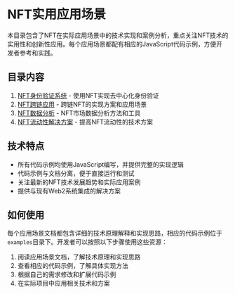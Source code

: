 # NFT实用应用场景

本目录包含了NFT在实际应用场景中的技术实现和案例分析，重点关注NFT技术的实用性和创新性应用。每个应用场景都配有相应的JavaScript代码示例，方便开发者参考和实践。

## 目录内容

1. [NFT身份验证系统](./NFT-Identity-Verification.md) - 使用NFT实现去中心化身份验证
2. [NFT跨链应用](./NFT-Cross-Chain.md) - 跨链NFT的实现方案和应用场景
3. [NFT数据分析](./NFT-Analytics.md) - NFT市场数据分析方法和工具
4. [NFT流动性解决方案](./NFT-Liquidity-Solutions.md) - 提高NFT流动性的技术方案

## 技术特点

- 所有代码示例均使用JavaScript编写，并提供完整的实现逻辑
- 代码示例与文档分离，便于直接运行和测试
- 关注最新的NFT技术发展趋势和实际应用案例
- 提供与现有Web2系统集成的解决方案

## 如何使用

每个应用场景文档都包含详细的技术原理解释和实现思路，相应的代码示例位于`examples`目录下。开发者可以按照以下步骤使用这些资源：

1. 阅读应用场景文档，了解技术原理和实现思路
2. 查看相应的代码示例，了解具体实现方法
3. 根据自己的需求修改和扩展代码示例
4. 在实际项目中应用相关技术和方案
